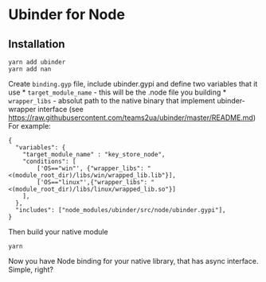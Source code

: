 # Ubinder for Node

## Installation

```
yarn add ubinder
yarn add nan
```
Create `binding.gyp` file, include ubinder.gypi and define two variables that it use
    * `target_module_name` - this will be the .node file you building
    * `wrapper_libs` - absolut path to the native binary that implement ubinder-wrapper interface (see https://raw.githubusercontent.com/teams2ua/ubinder/master/README.md)
For example:

```
{
  "variables": {
    "target_module_name" : "key_store_node",
    "conditions": [
        ['OS=="win"', {"wrapper_libs": "<(module_root_dir)/libs/win/wrapped_lib.lib"}],
        ['OS=="linux"',{"wrapper_libs": "<(module_root_dir)/libs/linux/wrapped_lib.so"}]
    ],
  },
  "includes": ["node_modules/ubinder/src/node/ubinder.gypi"],
}
```

Then build your native module
```
yarn
```

Now you have Node binding for your native library, that has async interface.
Simple, right? 
